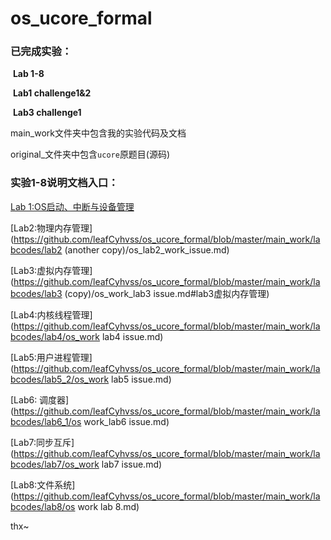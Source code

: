 # os_ucore_formal
### **已完成实验：**

​		**Lab 1-8**

​		**Lab1 challenge1&2**

​        **Lab3 challenge1**

main_work文件夹中包含我的实验代码及文档

original_文件夹中包含`ucore`原题目(源码)

### 实验1-8说明文档入口：

[Lab 1:OS启动、中断与设备管理](https://github.com/leafCyhvss/os_ucore_formal/blob/master/main_work/labcodes/lab1/OS%20lab%201%20work%20issue.md)

[Lab2:物理内存管理](https://github.com/leafCyhvss/os_ucore_formal/blob/master/main_work/labcodes/lab2 (another copy)/os_lab2_work_issue.md)

[Lab3:虚拟内存管理](https://github.com/leafCyhvss/os_ucore_formal/blob/master/main_work/labcodes/lab3 (copy)/os_work_lab3 issue.md#lab3虚拟内存管理)

[Lab4:内核线程管理](https://github.com/leafCyhvss/os_ucore_formal/blob/master/main_work/labcodes/lab4/os_work lab4 issue.md)

[Lab5:用户进程管理](https://github.com/leafCyhvss/os_ucore_formal/blob/master/main_work/labcodes/lab5_2/os_work lab5 issue.md)

[Lab6: 调度器](https://github.com/leafCyhvss/os_ucore_formal/blob/master/main_work/labcodes/lab6_1/os work_lab6 issue.md)

[Lab7:同步互斥](https://github.com/leafCyhvss/os_ucore_formal/blob/master/main_work/labcodes/lab7/os_work lab7 issue.md)

[Lab8:文件系统](https://github.com/leafCyhvss/os_ucore_formal/blob/master/main_work/labcodes/lab8/os work lab 8.md)

thx~

